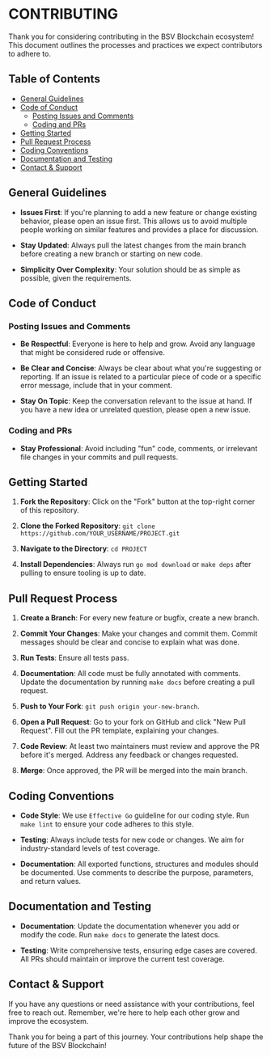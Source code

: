 # CONTRIBUTING

Thank you for considering contributing in the BSV Blockchain ecosystem! This document outlines the processes and practices we expect contributors to adhere to.

## Table of Contents
- [General Guidelines](#general-guidelines)
- [Code of Conduct](#code-of-conduct)
  - [Posting Issues and Comments](#posting-issues-and-comments)
  - [Coding and PRs](#coding-and-prs)
- [Getting Started](#getting-started)
- [Pull Request Process](#pull-request-process)
- [Coding Conventions](#coding-conventions)
- [Documentation and Testing](#documentation-and-testing)
- [Contact \& Support](#contact--support)

## General Guidelines

- **Issues First**: If you're planning to add a new feature or change existing behavior, please open an issue first. This allows us to avoid multiple people working on similar features and provides a place for discussion.
  
- **Stay Updated**: Always pull the latest changes from the main branch before creating a new branch or starting on new code.
  
- **Simplicity Over Complexity**: Your solution should be as simple as possible, given the requirements.

## Code of Conduct

### Posting Issues and Comments

- **Be Respectful**: Everyone is here to help and grow. Avoid any language that might be considered rude or offensive.
  
- **Be Clear and Concise**: Always be clear about what you're suggesting or reporting. If an issue is related to a particular piece of code or a specific error message, include that in your comment.
  
- **Stay On Topic**: Keep the conversation relevant to the issue at hand. If you have a new idea or unrelated question, please open a new issue.

### Coding and PRs

- **Stay Professional**: Avoid including "fun" code, comments, or irrelevant file changes in your commits and pull requests.

## Getting Started

1. **Fork the Repository**: Click on the "Fork" button at the top-right corner of this repository.
  
2. **Clone the Forked Repository**: `git clone https://github.com/YOUR_USERNAME/PROJECT.git`

3. **Navigate to the Directory**: `cd PROJECT`

4. **Install Dependencies**: Always run `go mod download` or `make deps` after pulling to ensure tooling is up to date.

## Pull Request Process

1. **Create a Branch**: For every new feature or bugfix, create a new branch.
  
2. **Commit Your Changes**: Make your changes and commit them. Commit messages should be clear and concise to explain what was done.
  
3. **Run Tests**: Ensure all tests pass.
  
4. **Documentation**: All code must be fully annotated with comments. Update the documentation by running `make docs` before creating a pull request.
  
5. **Push to Your Fork**: `git push origin your-new-branch`.
  
6. **Open a Pull Request**: Go to your fork on GitHub and click "New Pull Request". Fill out the PR template, explaining your changes.
  
7. **Code Review**: At least two maintainers must review and approve the PR before it's merged. Address any feedback or changes requested.
  
8. **Merge**: Once approved, the PR will be merged into the main branch.

## Coding Conventions

- **Code Style**: We use `Effective Go` guideline for our coding style. Run `make lint` to ensure your code adheres to this style.

- **Testing**: Always include tests for new code or changes. We aim for industry-standard levels of test coverage.
  
- **Documentation**: All exported functions, structures and modules should be documented. Use comments to describe the purpose, parameters, and return values.

## Documentation and Testing

- **Documentation**: Update the documentation whenever you add or modify the code. Run `make docs` to generate the latest docs.
  
- **Testing**: Write comprehensive tests, ensuring edge cases are covered. All PRs should maintain or improve the current test coverage.

## Contact & Support

If you have any questions or need assistance with your contributions, feel free to reach out. Remember, we're here to help each other grow and improve the ecosystem.

Thank you for being a part of this journey. Your contributions help shape the future of the BSV Blockchain!
